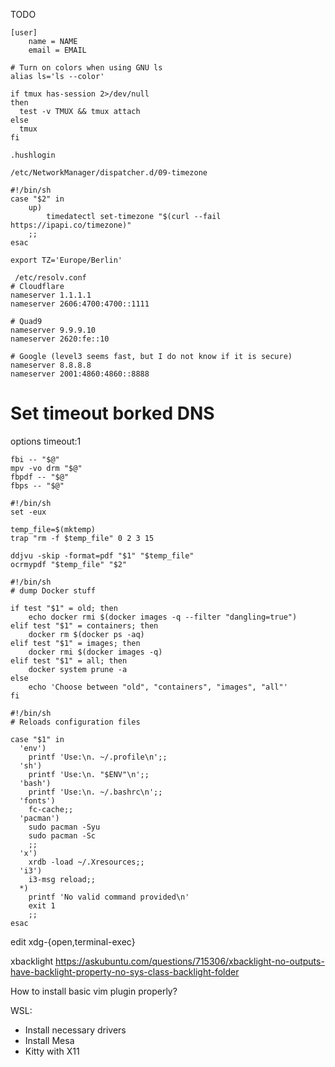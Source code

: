 TODO

```
[user]
    name = NAME
    email = EMAIL
```


```
# Turn on colors when using GNU ls
alias ls='ls --color'
```

```
if tmux has-session 2>/dev/null
then
  test -v TMUX && tmux attach
else
  tmux
fi
```

`.hushlogin`


```
/etc/NetworkManager/dispatcher.d/09-timezone

#!/bin/sh
case "$2" in
    up)
        timedatectl set-timezone "$(curl --fail https://ipapi.co/timezone)"
    ;;
esac

export TZ='Europe/Berlin'
```

```
 /etc/resolv.conf
# Cloudflare 
nameserver 1.1.1.1
nameserver 2606:4700:4700::1111

# Quad9
nameserver 9.9.9.10
nameserver 2620:fe::10

# Google (level3 seems fast, but I do not know if it is secure)
nameserver 8.8.8.8
nameserver 2001:4860:4860::8888
```
# Set timeout borked DNS
options timeout:1

```
fbi -- "$@"
mpv -vo drm "$@"
fbpdf -- "$@"
fbps -- "$@"
```
```
#!/bin/sh
set -eux

temp_file=$(mktemp)
trap "rm -f $temp_file" 0 2 3 15

ddjvu -skip -format=pdf "$1" "$temp_file"
ocrmypdf "$temp_file" "$2"
```

```
#!/bin/sh
# dump Docker stuff

if test "$1" = old; then
    echo docker rmi $(docker images -q --filter "dangling=true")
elif test "$1" = containers; then
    docker rm $(docker ps -aq)
elif test "$1" = images; then
    docker rmi $(docker images -q)
elif test "$1" = all; then
    docker system prune -a
else
    echo 'Choose between "old", "containers", "images", "all"'
fi

```

```
#!/bin/sh
# Reloads configuration files

case "$1" in
  'env')
    printf 'Use:\n. ~/.profile\n';;
  'sh')
    printf 'Use:\n. "$ENV"\n';;
  'bash')
    printf 'Use:\n. ~/.bashrc\n';;
  'fonts')
    fc-cache;;
  'pacman')
    sudo pacman -Syu
    sudo pacman -Sc
    ;;
  'x')
    xrdb -load ~/.Xresources;;
  'i3')
    i3-msg reload;;
  *)
    printf 'No valid command provided\n'
    exit 1
    ;;
esac
```

edit xdg-{open,terminal-exec}

xbacklight
https://askubuntu.com/questions/715306/xbacklight-no-outputs-have-backlight-property-no-sys-class-backlight-folder

How to install basic vim plugin properly?


WSL:
- Install necessary drivers
- Install Mesa
- Kitty with X11

